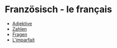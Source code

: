 # Französisch - le français

* [Adjektive](französisch/adjektive.md)
* [Zahlen](französisch/zahlen.md)
* [Fragen](französisch/fragen.md)
* [L'imparfait](/französisch/imperfekt.md)
